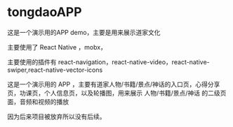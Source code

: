 ﻿# tongdaoAPP

这是一个演示用的APP demo，主要是用来展示道家文化

主要使用了 React Native ，mobx，

主要使用的插件有 react-navigation，react-native-video，react-native-swiper,react-native-vector-icons

这是一个演示用的 APP ，主要有道家人物/书籍/景点/神话的入口页，心得分享页，功课页，个人信息页，以及轮播图，用来展示 人物/书籍/景点/神话 的二级页面，音频和视频的播放 

因为后来项目被放弃所以没有后续。
